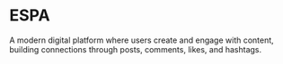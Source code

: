 # ESPA
A modern digital platform where users create and engage with content, building connections through posts, comments, likes, and hashtags.
